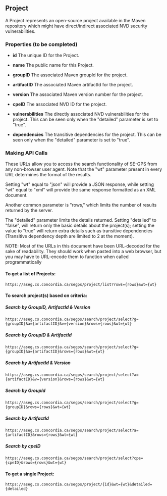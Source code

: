## Project

A Project represents an open-source project available in the Maven repository which might have direct/indirect associated NVD security vulnerabilities. 

### Properties (to be completed)
+ __id__
	The unique ID for the Project.

+ __name__
	The public name for this Project.

+ __groupID__
    The associated Maven groupId for the project.

+ __artifactID__
    The associated Maven artifactId for the project.

+ __version__
    The associated Maven version number for the project.

+ __cpeID__
    The associated NVD ID for the project.

+ __vulnerabilities__
    The directly associated NVD vulnerabilities for the project. This can be seen only when the "detailed" parameter is set to "true".
	
+ __dependencies__
    The transitive dependencies for the project. This can be seen only when the "detailed" parameter is set to "true".

### Making API Calls
These URLs allow you to access the search functionality of SE-GPS from any non-browser user agent. Note that the "wt" parameter present in every URL determines the format of the results. 

Setting "wt" equal to "json" will provide a JSON response, while setting "wt" equal to "xml" will provide the same response formatted as an XML document. 

Another common parameter is "rows," which limits the number of results returned by the server. 

The "detailed" parameter limits the details returned. Setting "detailed" to "false", will return only the basic details about the project(s); setting the value to "true" will return extra details such as transitive dependencies (Transitive dependency depth are limited to 2 at the moment).

NOTE: Most of the URLs in this document have been URL-decoded for the sake of readability. They should work when pasted into a web browser, but you may have to URL-encode them to function when called programmatically


#### To get a list of Projects:
```shell
https://aseg.cs.concordia.ca/segps/project/list?rows={rows}&wt={wt}
```

#### To search project(s) based on criteria:

##### Search by GroupID, ArtifactId & Version
```shell
https://aseg.cs.concordia.ca/segps/search/project/select?g={groupID}&a={artifactID}&v={version}&rows={rows}&wt={wt}
```

##### Search by GroupID & ArtifactId
```shell
https://aseg.cs.concordia.ca/segps/search/project/select?g={groupID}&a={artifactID}&rows={rows}&wt={wt}
```

##### Search by ArtifactId & Version
```shell
https://aseg.cs.concordia.ca/segps/search/project/select?a={artifactID}&v={version}&rows={rows}&wt={wt}
```

##### Search by GroupId
```shell
https://aseg.cs.concordia.ca/segps/search/project/select?g={groupID}&rows={rows}&wt={wt}
```

##### Search by ArtifactId
```shell
https://aseg.cs.concordia.ca/segps/search/project/select?a={artifactID}&rows={rows}&wt={wt}
```

##### Search by cpeID
```shell
https://aseg.cs.concordia.ca/segps/search/project/select?cpe={cpeID}&rows={rows}&wt={wt}
```


#### To get a single Project:
```shell
https://aseg.cs.concordia.ca/segps/project/{id}&wt={wt}&detailed={detailed}
```

